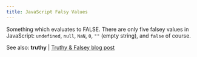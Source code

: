 ```yaml
---
title: JavaScript Falsy Values
---
```

Something which evaluates to FALSE. There are only five falsey values in JavaScript: `undefined`, `null`, `NaN`, `0`, `""` (empty string), and `false` of course.

See also: <a>**truthy**</a> | [Truthy & Falsey blog post](http://james.padolsey.com/javascript/truthy-falsey/)